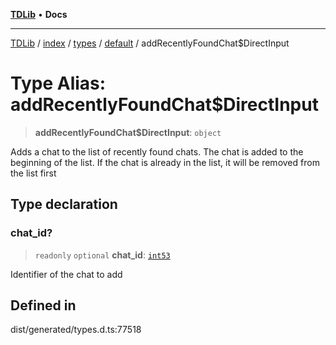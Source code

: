 [**TDLib**](../../../../../../README.md) • **Docs**

***

[TDLib](../../../../../../modules.md) / [index](../../../../../README.md) / [types](../../../README.md) / [default](../README.md) / addRecentlyFoundChat$DirectInput

# Type Alias: addRecentlyFoundChat$DirectInput

> **addRecentlyFoundChat$DirectInput**: `object`

Adds a chat to the list of recently found chats. The chat is added to the beginning of the list. If the chat is already in the list, it will be removed from the list first

## Type declaration

### chat\_id?

> `readonly` `optional` **chat\_id**: [`int53`](int53.md)

Identifier of the chat to add

## Defined in

dist/generated/types.d.ts:77518
